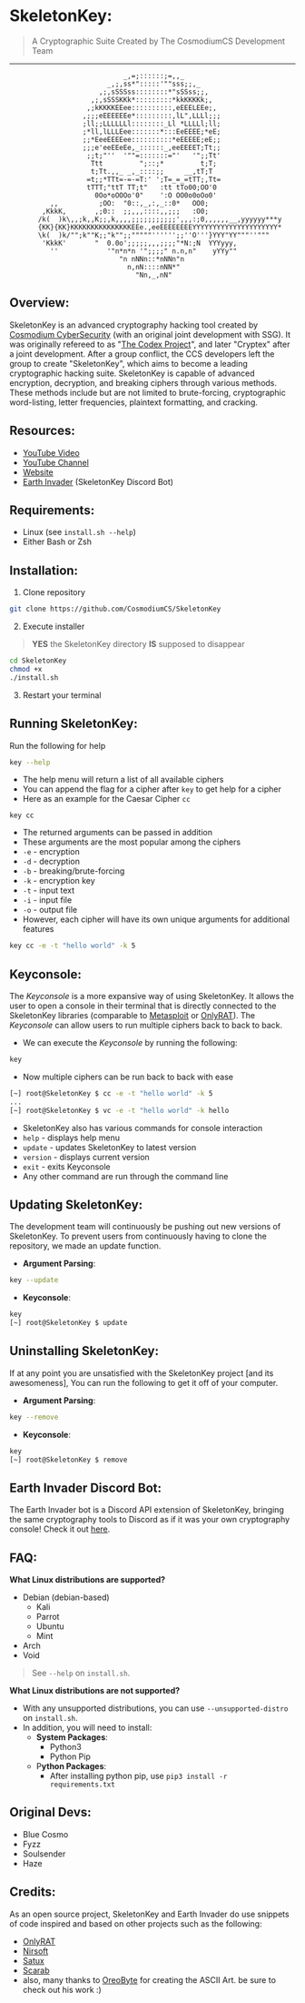 <!-- variables -->
[ccs]: https://www.cosmodiumcs.com
[youtube]: https://www.youtube.com/c/CosmodiumCS
[onlyrat]: https://github.com/CosmodiumCS/OnlyRAT

<!-- title -->
# SkeletonKey:

> A Cryptographic Suite Created by The CosmodiumCS Development Team
---
```
                            _,=;::::::;=,,_
                        _,;,ss*":::::'""sss;;,_
                      ,;,sSSSss::::::::*"sSSss;;,
                    ,;,sSSSKKk*:::::::::*kkKKKKk;,
                   ,;kKKKKEEee::::::::::,eEEELEEe;,
                  ,;;;eEEEEEEe*:::::::::,lL",LLLl;;;
                  ;ll;;LLLLLLl::::::::_Ll *LLLLl;ll;
                  ;*ll,lLLLEee:::::::*:::EeEEEE;*eE;
                  ;;*EeeEEEEee::::::::::*eEEEEE;eE;;
                  ;;;e'eeEEeEe,_::::::_,eeEEEET;Tt;;
                   ;;t;"''  '""=:::::::="'   '";;Tt'
                    Ttt         ";::;*         t;T;
                    t;Tt.,,_ _,_::::;;     __,tT;T
                   =t;;*TTt=-=-=T:' ';T=_=_=tTT;,Tt=
                   tTTT;"ttT TT;t"   :tt tTo00;OO'0
                     0Oo*oOOOo'0"    ':O OO0o0oOo0'
          ,,          ;OO:  "0::,_,:,_::0*   OO0;
        ,KkkK,       ,;0::  ;;,,,::::,,;;;   :O0;
       /k(  )k\,,;k,,K;;,k,,,,;;;;;;;;;;;',,,:;0,,,,,,__,yyyyyy***y
       {KK}{KK}KKKKKKKKKKKKKKKEEe.,eeEEEEEEEEYYYYYYYYYYYYYYYYYYYYY*
       \k(  )k/"";k""K;;"k"";;"""""'''''';;''O'''}YYY"YY"""''"""
        'KkkK'       "  0.0o';;;;;,,,;;;;"*N:;N  YYYyyy,
          ''            '"n*n*n '";;;;" n.n,n"    yYYy""
                           "n nNNn::*nNNn"n
                             n,nN::::nNN*"
                               "Nn,_,nN"
```

## Overview:
SkeletonKey is an advanced cryptography hacking tool created by [Cosmodium CyberSecurity][ccs] (with an original joint development with SSG). It was originally refereed to as "[The Codex Project](https://github.com/CosmodiumCS/the-codex-project)", and later "Cryptex" after a joint development. After a group conflict, the CCS developers left the group to create "SkeletonKey", which aims to become a leading cryptographic hacking suite. SkeletonKey is capable of advanced encryption, decryption, and breaking ciphers through various methods. These methods include but are not limited to brute-forcing, cryptographic word-listing, letter frequencies, plaintext formatting, and cracking.

## Resources:
- [YouTube Video](https://www.cosmodiumcs.com/comings-soon)
- [YouTube Channel](https://youtube.com/cosmodiumcs)
- [Website](https://cosmodiumcs.com)
- [Earth Invader](https://github.com/CosmodiumCS/Earth-Invader) (SkeletonKey Discord Bot)

## Requirements:
- Linux (see `install.sh --help`)
- Either Bash or Zsh

## Installation:
1. Clone repository
```bash
git clone https://github.com/CosmodiumCS/SkeletonKey
```
2. Execute installer
> **YES** the SkeletonKey directory **IS** supposed to disappear
```bash
cd SkeletonKey
chmod +x
./install.sh
```
3. Restart your terminal

## Running SkeletonKey:
Run the following for help
```bash
key --help
```
- The help menu will return a list of all available ciphers
- You can append the flag for a cipher after `key` to get help for a cipher
- Here as an example for the Caesar Cipher `cc`
```key
key cc
``` 
- The returned arguments can be passed in addition
- These arguments are the most popular among the ciphers
- `-e` - encryption
- `-d` - decryption
- `-b` - breaking/brute-forcing
- `-k` - encryption key
- `-t` - input text
- `-i` - input file
- `-o` - output file
- However, each cipher will have its own unique arguments for additional features
```bash
key cc -e -t "hello world" -k 5
```

## Keyconsole:
The *Keyconsole* is a more expansive way of using SkeletonKey. It allows the user to open a console in their terminal that is directly connected to the SkeletonKey libraries (comparable to [Metasploit](https://www.metasploit.com/) or [OnlyRAT][onlyrat]). The *Keyconsole* can allow users to run multiple ciphers back to back to back.
- We can execute the *Keyconsole* by running the following:
```bash
key
```
- Now multiple ciphers can be run back to back with ease
```bash
[~] root@SkeletonKey $ cc -e -t "hello world" -k 5
...
[~] root@SkeletonKey $ vc -e -t "hello world" -k hello
```
- SkeletonKey also has various commands for console interaction
- `help` - displays help menu
- `update` - updates SkeletonKey to latest version
- `version` - displays current version
- `exit` - exits Keyconsole
- Any other command are run through the command line

## Updating SkeletonKey:
The development team will continuously be pushing out new versions of SkeletonKey. To prevent users from continuously having to clone the repository, we made an update function.
- **Argument Parsing**:
```bash
key --update
```
- **Keyconsole**:
```bash
key
[~] root@SkeletonKey $ update
```

## Uninstalling SkeletonKey:
If at any point you are unsatisfied with the SkeletonKey project [and its awesomeness], You can run the following to get it off of your computer.
- **Argument Parsing**:
```bash
key --remove
```
- **Keyconsole**:
```bash
key
[~] root@SkeletonKey $ remove
```

## Earth Invader Discord Bot:
The Earth Invader bot is a Discord API extension of SkeletonKey, bringing the same cryptography tools to Discord as if it was your own cryptography console! Check it out [here](https://github.com/CosmodiumCS/Earth-Invader).

## FAQ:
**What Linux distributions are supported?**
- Debian (debian-based)
	- Kali
	- Parrot
	- Ubuntu
	- Mint
- Arch
- Void
> See `--help` on `install.sh`.

**What Linux distributions are not supported?**
- With any unsupported distributions, you can use `--unsupported-distro` on `install.sh`.
- In addition, you will need to install:
	- **System Packages**:
		- Python3
		- Python Pip
	- P**ython Packages**:
		- After installing python pip, use `pip3 install -r requirements.txt`

## Original Devs:
- Blue Cosmo
- Fyzz
- Soulsender
- Haze

## Credits:
As an open source project, SkeletonKey and Earth Invader do use snippets of code inspired and based on other projects such as the following:
- [OnlyRAT](https://github.com/CosmodiumCS/OnlyRAT)
- [Nirsoft](https://www.nirsoft.net)
- [Satux](https://cosmodiumcs.com/coming-soon)
- [Scarab](https://github.com/Soulsender/Scarab)
- also, many thanks to [OreoByte](https://github.com/OreoByte/art-pool-current/tree/master/program_ascii_art/skeleton_key_dir) for creating the ASCII Art. be sure to check out his work :)
